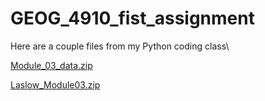 # GEOG_4910_fist_assignment
Here are a couple files from my Python coding class\

[Module_03_data.zip](https://github.com/user-attachments/files/22565676/Module_03_data.zip)

[Laslow_Module03.zip](https://github.com/user-attachments/files/22565678/Laslow_Module03.zip)
